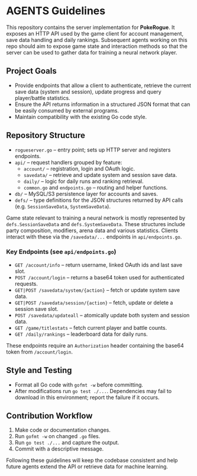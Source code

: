 # AGENTS Guidelines

This repository contains the server implementation for **PokeRogue**. It exposes an HTTP API used by the game client for account management, save data handling and daily rankings. Subsequent agents working on this repo should aim to expose game state and interaction methods so that the server can be used to gather data for training a neural network player.

## Project Goals
- Provide endpoints that allow a client to authenticate, retrieve the current save data (system and session), update progress and query player/battle statistics.
- Ensure the API returns information in a structured JSON format that can be easily consumed by external programs.
- Maintain compatibility with the existing Go code style.

## Repository Structure
- `rogueserver.go` – entry point; sets up HTTP server and registers endpoints.
- `api/` – request handlers grouped by feature:
  - `account/` – registration, login and OAuth logic.
  - `savedata/` – retrieve and update system and session save data.
  - `daily/` – logic for daily runs and ranking retrieval.
  - `common.go` and `endpoints.go` – routing and helper functions.
- `db/` – MySQL/S3 persistence layer for accounts and saves.
- `defs/` – type definitions for the JSON structures returned by API calls (e.g. `SessionSaveData`, `SystemSaveData`).

Game state relevant to training a neural network is mostly represented by `defs.SessionSaveData` and `defs.SystemSaveData`. These structures include party composition, modifiers, arena data and various statistics. Clients interact with these via the `/savedata/...` endpoints in `api/endpoints.go`.

### Key Endpoints (see `api/endpoints.go`)
- `GET /account/info` – return username, linked OAuth ids and last save slot.
- `POST /account/login` – returns a base64 token used for authenticated requests.
- `GET|POST /savedata/system/{action}` – fetch or update system save data.
- `GET|POST /savedata/session/{action}` – fetch, update or delete a session save slot.
- `POST /savedata/updateall` – atomically update both system and session data.
- `GET /game/titlestats` – fetch current player and battle counts.
- `GET /daily/rankings` – leaderboard data for daily runs.

These endpoints require an `Authorization` header containing the base64 token from `/account/login`.

## Style and Testing
- Format all Go code with `gofmt -w` before committing.
- After modifications run `go test ./...`. Dependencies may fail to download in this environment; report the failure if it occurs.

## Contribution Workflow
1. Make code or documentation changes.
2. Run `gofmt -w` on changed `.go` files.
3. Run `go test ./...` and capture the output.
4. Commit with a descriptive message.

Following these guidelines will keep the codebase consistent and help future agents extend the API or retrieve data for machine learning.
